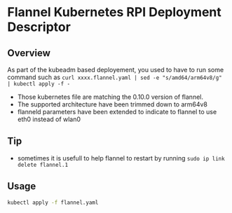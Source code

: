 # Flannel Kubernetes RPI Deployment Descriptor

## Overview

As part of the kubeadm based deployement, you used to have to run 
some command such as `curl xxxx.flannel.yaml | sed -e "s/amd64/arm64v8/g" | kubectl apply -f -`

- Those kubernetes file are matching the 0.10.0 version of flannel.
- The supported architecture have been trimmed down to arm64v8
- flanneld parameters have been extended to indicate to flannel to use eth0 instead of wlan0

## Tip

- sometimes it is usefull to help flannel to restart by running `sudo ip link delete flannel.1`

## Usage

```bash
kubectl apply -f flannel.yaml
```
